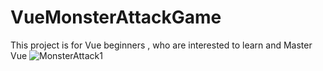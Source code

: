 # VueMonsterAttackGame
This project is for Vue beginners , who are interested to learn and  Master Vue
![MonsterAttack1](https://user-images.githubusercontent.com/103499034/163387224-fb887ffb-07f0-4773-b1f1-c7bd27a5e29c.png)
